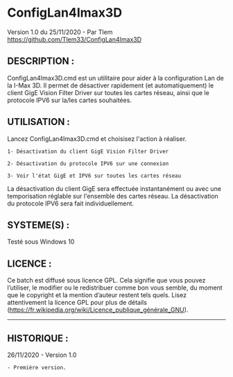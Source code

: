 # ConfigLan4Imax3D

Version 1.0 du 25/11/2020 - Par Tlem
https://github.com/Tlem33/ConfigLan4Imax3D


## DESCRIPTION :
ConfigLan4Imax3D.cmd est un utilitaire pour aider à la configuration Lan de la I-Max 3D.
Il permet de désactiver rapidement (et automatiquement) le client GigE Vision Filter Driver sur toutes les cartes réseau, ainsi que le protocole IPV6 sur la/les cartes souhaitées.


## UTILISATION :
Lancez ConfigLan4Imax3D.cmd et choisisez l'action à réaliser.

	1- Désactivation du client GigE Vision Filter Driver
	
	2- Désactivation du protocole IPV6 sur une connexion
	
	3- Voir l'état GigE et IPV6 sur toutes les cartes réseau

La désactivation du client GigE sera effectuée instantanément ou avec une temporisation réglable sur l'ensemble des cartes réseau.
La désactivation du protocole IPV6 sera fait individuellement.
 
 
## SYSTEME(S) :
Testé sous Windows 10


## LICENCE :
Ce batch est diffusé sous licence GPL. Cela signifie que vous pouvez l’utiliser, le modifier ou
le redistribuer comme bon vous semble, du moment que le copyright et la mention d’auteur restent tels quels.
Lisez attentivement la licence GPL pour plus de détails (https://fr.wikipedia.org/wiki/Licence_publique_générale_GNU).

---

## HISTORIQUE :
26/11/2020 - Version 1.0

	- Première version.

